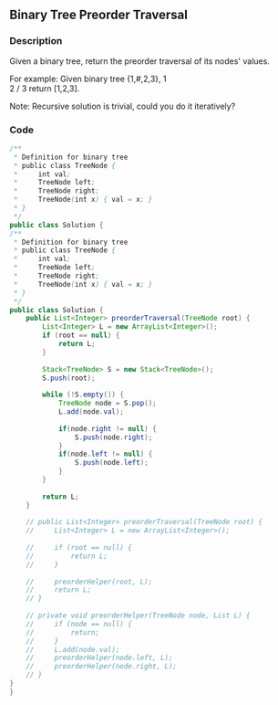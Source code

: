## Binary Tree Preorder Traversal

### Description
Given a binary tree, return the preorder traversal of its nodes' values.

For example:
Given binary tree {1,#,2,3},
	   1
	    \
	     2
	    /
	   3
return [1,2,3].

Note: Recursive solution is trivial, could you do it iteratively?

### Code
```java
/**
 * Definition for binary tree
 * public class TreeNode {
 *     int val;
 *     TreeNode left;
 *     TreeNode right;
 *     TreeNode(int x) { val = x; }
 * }
 */
public class Solution {
/**
 * Definition for binary tree
 * public class TreeNode {
 *     int val;
 *     TreeNode left;
 *     TreeNode right;
 *     TreeNode(int x) { val = x; }
 * }
 */
public class Solution {
    public List<Integer> preorderTraversal(TreeNode root) {
        List<Integer> L = new ArrayList<Integer>();
        if (root == null) {
            return L;
        }
        
        Stack<TreeNode> S = new Stack<TreeNode>();
        S.push(root);
        
        while (!S.empty()) {
            TreeNode node = S.pop();
            L.add(node.val);
            
            if(node.right != null) {
                S.push(node.right);
            }
            if(node.left != null) {
                S.push(node.left);
            }
        }
        
        return L;
    }
    
    // public List<Integer> preorderTraversal(TreeNode root) {
    //     List<Integer> L = new ArrayList<Integer>();
        
    //     if (root == null) {
    //         return L;
    //     }
        
    //     preorderHelper(root, L);
    //     return L;
    // }
    
    // private void preorderHelper(TreeNode node, List L) {
    //     if (node == null) {
    //         return;
    //     }
    //     L.add(node.val);
    //     preorderHelper(node.left, L);
    //     preorderHelper(node.right, L);
    // }
}
}
```